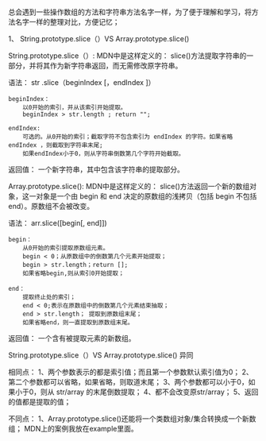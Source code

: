 ##
总会遇到一些操作数组的方法和字符串方法名字一样，为了便于理解和学习，将方法名字一样的整理对比，方便记忆；

1、 String.prototype.slice（）VS Array.prototype.slice()

String.prototype.slice（）:
 MDN中是这样定义的：
 slice()方法提取字符串的一部分，并将其作为新字符串返回，而无需修改原字符串。

 语法：
    str .slice（beginIndex [，endIndex ]）

    beginIndex：
        以0开始的索引，并从该索引开始提取。
        beginIndex > str.length ; return "";

    endIndex:
        可选的。从0开始的索引；截取字符不包含索引为 endIndex 的字符。如果省略 endIndex ，则截取到字符串末尾;
        如果endIndex小于0，则从字符串倒数第几个字符开始截取。

 返回值：
    一个新字符串，其中包含该字符串的提取部分。


Array.prototype.slice():
 MDN中是这样定义的：
 slice()方法返回一个新的数组对象，这一对象是一个由 begin 和 end 决定的原数组的浅拷贝（包括 begin 不包括 end）。原数组不会被改变。

 语法：
    arr.slice([begin[, end]])

    begin：
        从0开始的索引提取原数组元素。
        begin < 0；从原数组中的倒数第几个元素开始提取；
        begin > str.length；return [];
        如果省略begin,则从索引0开始提取；

    end：
        提取终止处的索引；
        end < 0;表示在原数组中的倒数第几个元素结束抽取；
        end > str.length； 提取到原数组末尾；
        如果省略end，则一直提取到原数组末尾。

返回值：
    一个含有被提取元素的新数组。


String.prototype.slice（）VS Array.prototype.slice() 异同

相同点：
    1、两个参数表示的都是索引值；而且第一个参数默认索引值为0；
    2、第二个参数都可以省略，如果省略，则取道末尾；
    3、两个参数都可以小于0，如果小于0，则从 str/array 的末尾倒数提取；
    4、都不会改变原str/array；
    5、返回的值都是提取的值；

不同点：
    1、Array.prototype.slice()还能将一个类数组对象/集合转换成一个新数组；
    MDN上的案例我放在example里面。
